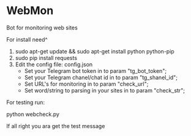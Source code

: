 # WebMon

Bot for monitoring web sites



For install need^
1. sudo apt-get update && sudo apt-get install python python-pip
2. sudo pip install requests
3. Edit the config file: config.json
   - Set your Telegram bot token in to param "tg_bot_token";
   - Set your Telegram chanel/chat id in to param "tg_shanel_id";
   - Set URL's for monitoring in to param "check_url";
   - Set word/string to parsing in your sites in to param "check_str";


For testing run:

python webcheck.py

If all right you ara get the test message
